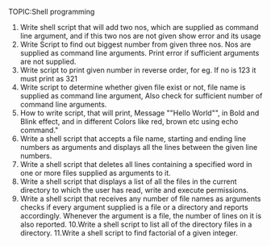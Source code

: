 TOPIC:Shell programming




1. Write shell script that will add two nos, which are supplied as command line argument, and if this two nos are not given show error and its usage
2. Write Script to find out biggest number from given three nos. Nos are supplied as command line arguments. Print error if sufficient arguments are not supplied.
3. Write script to print given number in reverse order, for eg. If no is 123 it must print as 321
4. Write script to determine whether given file exist or not, file name is supplied as command line argument, Also check for sufficient number of command line arguments.
5. How to write script, that will print, Message ""Hello World"", in Bold and Blink effect, and in different Colors like red, brown etc using echo command."
6. Write a shell script that accepts a file name, starting and ending line numbers as arguments and displays all the lines between the given line numbers.
7. Write a shell script that deletes all lines containing a specified word in one or more files supplied as arguments to it.
8. Write a shell script that displays a list of all the files in the current directory to which the user has read, write and execute permissions.
9. Write a shell script that receives any number of file names as arguments checks if every argument supplied is a file or a directory and reports accordingly. Whenever the argument is a file, the number of lines on it is also reported.
10.Write a shell script to list all of the directory files in a directory.
11.Write a shell script to find factorial of a given integer.


